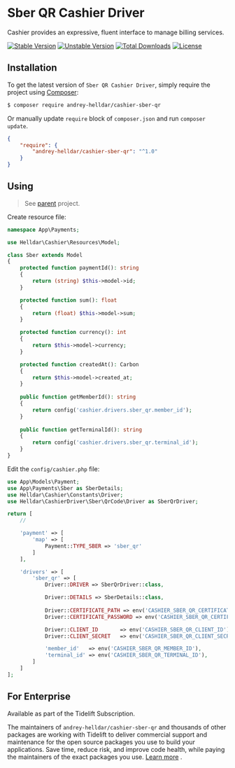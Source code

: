 # Sber QR Cashier Driver

Cashier provides an expressive, fluent interface to manage billing services.

[![Stable Version][badge_stable]][link_packagist]
[![Unstable Version][badge_unstable]][link_packagist]
[![Total Downloads][badge_downloads]][link_packagist]
[![License][badge_license]][link_license]

## Installation

To get the latest version of `Sber QR Cashier Driver`, simply require the project using [Composer](https://getcomposer.org):

```bash
$ composer require andrey-helldar/cashier-sber-qr
```

Or manually update `require` block of `composer.json` and run `composer update`.

```json
{
    "require": {
        "andrey-helldar/cashier-sber-qr": "^1.0"
    }
}
```

## Using

> See [parent](https://github.com/andrey-helldar/cashier#readme) project.

Create resource file:

```php
namespace App\Payments;

use Helldar\Cashier\Resources\Model;

class Sber extends Model
{
    protected function paymentId(): string
    {
        return (string) $this->model->id;
    }

    protected function sum(): float
    {
        return (float) $this->model->sum;
    }

    protected function currency(): int
    {
        return $this->model->currency;
    }

    protected function createdAt(): Carbon
    {
        return $this->model->created_at;
    }
    
    public function getMemberId(): string
    {
        return config('cashier.drivers.sber_qr.member_id');
    }
    
    public function getTerminalId(): string
    {
        return config('cashier.drivers.sber_qr.terminal_id');
    }
}
```

Edit the `config/cashier.php` file:

```php
use App\Models\Payment;
use App\Payments\Sber as SberDetails;
use Helldar\Cashier\Constants\Driver;
use Helldar\CashierDriver\Sber\QrCode\Driver as SberQrDriver;

return [
    //

    'payment' => [
        'map' => [
            Payment::TYPE_SBER => 'sber_qr'
        ]
    ],

    'drivers' => [
        'sber_qr' => [
            Driver::DRIVER => SberQrDriver::class,

            Driver::DETAILS => SberDetails::class,
            
            Driver::CERTIFICATE_PATH => env('CASHIER_SBER_QR_CERTIFICATE_PATH'),
            Driver::CERTIFICATE_PASSWORD => env('CASHIER_SBER_QR_CERTIFICATE_PASSWORD'),

            Driver::CLIENT_ID       => env('CASHIER_SBER_QR_CLIENT_ID'),
            Driver::CLIENT_SECRET   => env('CASHIER_SBER_QR_CLIENT_SECRET'),

            'member_id'   => env('CASHIER_SBER_QR_MEMBER_ID'),
            'terminal_id' => env('CASHIER_SBER_QR_TERMINAL_ID'),
        ]
    ]
];
```

## For Enterprise

Available as part of the Tidelift Subscription.

The maintainers of `andrey-helldar/cashier-sber-qr` and thousands of other packages are working with Tidelift to deliver commercial support and maintenance for the open source
packages you use to build your applications. Save time, reduce risk, and improve code health, while paying the maintainers of the exact packages you
use. [Learn more](https://tidelift.com/subscription/pkg/packagist-andrey-helldar-cashier-sber-qr?utm_source=packagist-andrey-helldar-cashier-sber&utm_medium=referral&utm_campaign=enterprise&utm_term=repo)
.

[badge_downloads]:      https://img.shields.io/packagist/dt/andrey-helldar/cashier-sber-qr.svg?style=flat-square

[badge_license]:        https://img.shields.io/packagist/l/andrey-helldar/cashier-sber-qr.svg?style=flat-square

[badge_stable]:         https://img.shields.io/github/v/release/andrey-helldar/cashier-sber-qr?label=stable&style=flat-square

[badge_unstable]:       https://img.shields.io/badge/unstable-dev--main-orange?style=flat-square

[link_license]:         LICENSE

[link_packagist]:       https://packagist.org/packages/andrey-helldar/cashier-sber-qr
